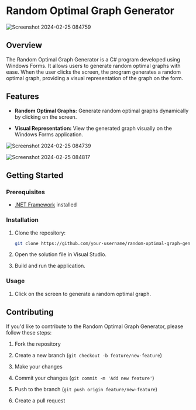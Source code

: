 # Random Optimal Graph Generator

![Screenshot 2024-02-25 084759](https://github.com/avill2022/Grafo-Optimo-Aleatorio/assets/105819329/732f407d-7b51-4c8f-8078-0e726acb6a5f)

## Overview

The Random Optimal Graph Generator is a C# program developed using Windows Forms. It allows users to generate random optimal graphs with ease. When the user clicks the screen, the program generates a random optimal graph, providing a visual representation of the graph on the form.

## Features

- **Random Optimal Graphs:** Generate random optimal graphs dynamically by clicking on the screen.

- **Visual Representation:** View the generated graph visually on the Windows Forms application.

![Screenshot 2024-02-25 084739](https://github.com/avill2022/Grafo-Optimo-Aleatorio/assets/105819329/f5ff5ba5-18fe-4af2-8855-0f8860873fdb)

![Screenshot 2024-02-25 084817](https://github.com/avill2022/Grafo-Optimo-Aleatorio/assets/105819329/91574ac1-8fa5-4a75-8bc0-1fc6a1ba3076)

## Getting Started

### Prerequisites

- [.NET Framework](https://dotnet.microsoft.com/download) installed

### Installation

1. Clone the repository:

    ```bash
    git clone https://github.com/your-username/random-optimal-graph-generator.git
    ```

2. Open the solution file in Visual Studio.

3. Build and run the application.

### Usage

1. Click on the screen to generate a random optimal graph.

## Contributing

If you'd like to contribute to the Random Optimal Graph Generator, please follow these steps:

1. Fork the repository

3. Create a new branch (`git checkout -b feature/new-feature`)
4. Make your changes
5. Commit your changes (`git commit -m 'Add new feature'`)
6. Push to the branch (`git push origin feature/new-feature`)
7. Create a pull request
